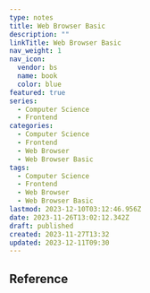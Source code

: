 ```yaml
---
type: notes
title: Web Browser Basic
description: ""
linkTitle: Web Browser Basic
nav_weight: 1
nav_icon:
  vendor: bs
  name: book
  color: blue
featured: true
series:
  - Computer Science
  - Frontend
categories:
  - Computer Science
  - Frontend
  - Web Browser
  - Web Browser Basic
tags:
  - Computer Science
  - Frontend
  - Web Browser
  - Web Browser Basic
lastmod: 2023-12-10T03:12:46.956Z
date: 2023-11-26T13:02:12.342Z
draft: published
created: 2023-11-27T13:32
updated: 2023-12-11T09:30
---
```


## Reference
